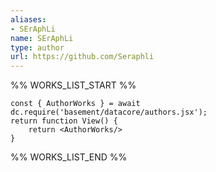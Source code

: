 ```yaml
---
aliases:
- SErAphLi
name: SErAphLi
type: author
url: https://github.com/Seraphli
---
```



%% WORKS_LIST_START %%

```datacorejsx
const { AuthorWorks } = await dc.require('basement/datacore/authors.jsx');
return function View() {
    return <AuthorWorks/>
}
```
%% WORKS_LIST_END %%